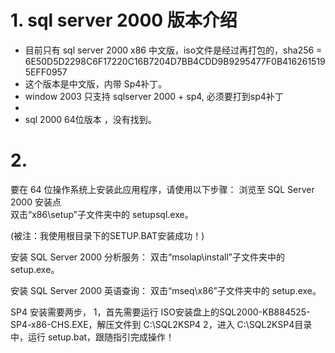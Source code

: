 

# 1. sql server 2000 版本介绍
- 目前只有 sql server 2000 x86 中文版，iso文件是经过再打包的，sha256 = 6E50D5D2298C6F17220C16B7204D7BB4CDD9B9295477F0B4162615195EFF0957
- 这个版本是中文版，内带 Sp4补丁。
- window 2003 只支持 sqlserver 2000 + sp4, 必须要打到sp4补丁
- 
- sql 2000 64位版本 ，没有找到。
  
# 2. 
要在 64 位操作系统上安装此应用程序，请使用以下步骤： 
浏览至 SQL Server 2000 安装点    
双击“x86\setup”子文件夹中的 setupsql.exe。 

 (被注：我使用根目录下的SETUP.BAT安装成功！)


安装 SQL Server 2000 分析服务：
双击“msolap\install”子文件夹中的 setup.exe。 

安装 SQL Server 2000 英语查询：
双击“mseq\x86”子文件夹中的 setup.exe。 


SP4 安装需要两步，
1，首先需要运行 ISO安装盘上的SQL2000-KB884525-SP4-x86-CHS.EXE，解压文件到 C:\SQL2KSP4
2，进入  C:\SQL2KSP4目录中，运行 setup.bat，跟随指引完成操作！
